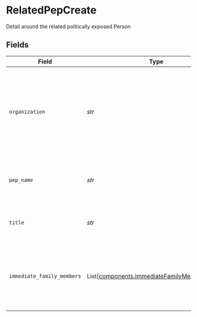 # RelatedPepCreate

Detail around the related politically exposed Person


## Fields

| Field                                                                                                              | Type                                                                                                               | Required                                                                                                           | Description                                                                                                        | Example                                                                                                            |
| ------------------------------------------------------------------------------------------------------------------ | ------------------------------------------------------------------------------------------------------------------ | ------------------------------------------------------------------------------------------------------------------ | ------------------------------------------------------------------------------------------------------------------ | ------------------------------------------------------------------------------------------------------------------ |
| `organization`                                                                                                     | *str*                                                                                                              | :heavy_check_mark:                                                                                                 | The organization a politically exposed person is associated with causing them to be considered politically exposed | U.S. Embassy                                                                                                       |
| `pep_name`                                                                                                         | *str*                                                                                                              | :heavy_check_mark:                                                                                                 | The name of the related politically exposed person                                                                 | Juan Octavio                                                                                                       |
| `title`                                                                                                            | *str*                                                                                                              | :heavy_check_mark:                                                                                                 | The title of the related politically exposed person                                                                | U.S. Ambassador to Japan                                                                                           |
| `immediate_family_members`                                                                                         | List[[components.ImmediateFamilyMemberCreate](../../models/components/immediatefamilymembercreate.md)]             | :heavy_minus_sign:                                                                                                 | Information about the immediate family members of the related politically exposed person                           |                                                                                                                    |